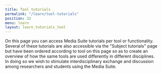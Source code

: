 ```yaml
---
title: Tool tutorials
permalink: "/learn/tool-tutorials"
position: 22
menu: learn
layout: learn_tutorials_tool
---
```


On this page you can access Media Suite tutorials per tool or functionality. Several of these tutorials are also accessible via the "Subject tutorials" page but have been ordered according to tool on this page so as to create an overview of how the same tools are used differently in different disciplines. In doing so we wish to stimulate interdisciplinary exchange and discussion among researchers and students using the Media Suite. 